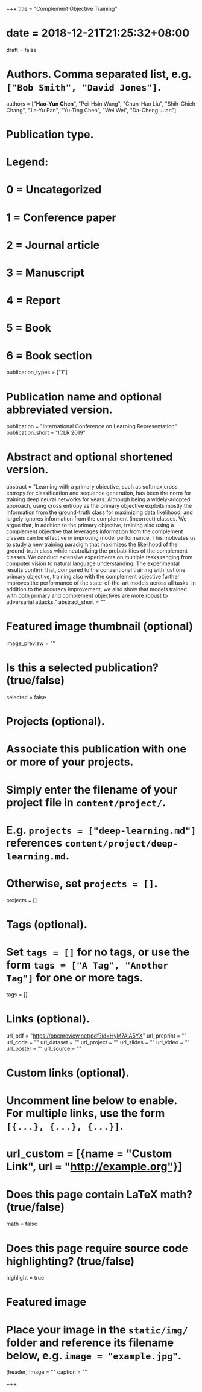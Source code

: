 +++
title = "Complement Objective Training"
# date = 2018-12-21T21:25:32+08:00
draft = false

# Authors. Comma separated list, e.g. `["Bob Smith", "David Jones"]`.
authors = ["**Hao-Yun Chen**", "Pei-Hsin Wang", "Chun-Hao Liu", "Shih-Chieh Chang", "Jia-Yu Pan", "Yu-Ting Chen", "Wei Wei", "Da-Cheng Juan"]

# Publication type.
# Legend:
# 0 = Uncategorized
# 1 = Conference paper
# 2 = Journal article
# 3 = Manuscript
# 4 = Report
# 5 = Book
# 6 = Book section
publication_types = ["1"]

# Publication name and optional abbreviated version.
publication = "International Conference on Learning Representation"
publication_short = "ICLR 2019"

# Abstract and optional shortened version.
abstract = "Learning with a primary objective, such as softmax cross entropy for classification and sequence generation, has been the norm for training deep neural networks for years. Although being a widely-adopted approach, using cross entropy as the primary objective exploits mostly the information from the ground-truth class for maximizing data likelihood, and largely ignores information from the complement (incorrect) classes. We argue that, in addition to the primary objective, training also using a complement objective that leverages information from the complement classes can be effective in improving model performance. This motivates us to study a new training paradigm that maximizes the likelihood of the ground-truth class while neutralizing the probabilities of the complement classes. We conduct extensive experiments on multiple tasks ranging from computer vision to natural language understanding. The experimental results confirm that, compared to the conventional training with just one primary objective, training also with the complement objective further improves the performance of the state-of-the-art models across all tasks. In addition to the accuracy improvement, we also show that models trained with both primary and complement objectives are more robust to adversarial attacks."
abstract_short = ""

# Featured image thumbnail (optional)
image_preview = ""

# Is this a selected publication? (true/false)
selected = false

# Projects (optional).
#   Associate this publication with one or more of your projects.
#   Simply enter the filename of your project file in `content/project/`.
#   E.g. `projects = ["deep-learning.md"]` references `content/project/deep-learning.md`.
#   Otherwise, set `projects = []`.
projects = []

# Tags (optional).
#   Set `tags = []` for no tags, or use the form `tags = ["A Tag", "Another Tag"]` for one or more tags.
tags = []

# Links (optional).
url_pdf = "https://openreview.net/pdf?id=HyM7AiA5YX"
url_preprint = ""
url_code = ""
url_dataset = ""
url_project = ""
url_slides = ""
url_video = ""
url_poster = ""
url_source = ""

# Custom links (optional).
#   Uncomment line below to enable. For multiple links, use the form `[{...}, {...}, {...}]`.
# url_custom = [{name = "Custom Link", url = "http://example.org"}]

# Does this page contain LaTeX math? (true/false)
math = false

# Does this page require source code highlighting? (true/false)
highlight = true

# Featured image
# Place your image in the `static/img/` folder and reference its filename below, e.g. `image = "example.jpg"`.
[header]
image = ""
caption = ""

+++
